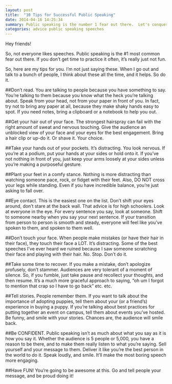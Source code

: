 ```yaml
---
layout: post
title:  "10 Tips for Successful Public Speaking"
date: 2014-04-16 14:25:34
summary: Public speaking is the number 1 fear out there.  Let's conquer it together.  Lovingly.
categories: advice public speaking speeches
---
```


Hey friends!

So, not everyone likes speeches. Public speaking is the #1 most common fear out there. If you don’t get time to practice it often, it’s really just not fun.

So, here are my tips for you. I’m not just saying these. When I go out and talk to a bunch of people, I think about these all the time, and it helps. So do it.

##Don’t read.
You are talking to people because you have something to say. You’re talking to them because you know what the heck you’re talking about. Speak from your head, not from your paper in front of you. In fact, try not to bring any paper at all, because they make shaky hands easy to spot. If you need notes, bring a clipboard or a notebook to help you out.

##Get your hair out of your face.
The strongest hairspray can fail with the right amount of sweat and nervous touching. Give the audience an unblocked view of your face and your eyes for the best engagement. Bring a hair clip or up-do it. Or shave it. Your choice.

##Take your hands out of your pockets.
It’s distracting. You look nervous. If you’re at a podium, put your hands at your sides or hold onto it. If you’ve not nothing in front of you, just keep your arms loosely at your sides unless you’re making a purposeful gesture.

##Plant your feet in a comfy stance.
Nothing is more distracting than watching someone pace, rock, or fidget with their feet. Also, DO NOT cross your legs while standing. Even if you have incredible balance, you’re just asking to fall over.

##Eye contact.
This is the easiest one on the list. Don’t shift your eyes around, don’t stare at the back wall. That advice is for high schoolers. Look at everyone in the eye. For every sentence you say, look at someone. Shift to someone nearby when you say your next sentence. If your transition from person to person is smooth and steady, everyone will feel like you’ve spoken to them, and spoken to them well.

##Don’t touch your face.
When people make mistakes (or have their hair in their face), they touch their face a LOT. It’s distracting. Some of the best speeches I’ve ever heard we ruined because I saw someone scratching their face and playing with their hair. No. Stop. Don’t do it.

##Take some time to recover.
If you make a mistake, don’t apologize profusely, don’t stammer. Audiences are very tolerant of a moment of silence. So, if you fumble, just take pause and recollect your thoughts, and then resume. It’s a much more graceful approach to saying, “oh um I forgot to mention that crap so I have to go back” etc. etc.

##Tell stories.
People remember them. If you want to talk about the importance of adopting puppies, tell them about your (or a friend’s) experience in buying a puppy. If you’re talking about best practices for putting together an event on campus, tell them about events you’ve hosted. Be funny, and smile with your stories. Chances are, the audience will smile back.

##Be CONFIDENT.
Public speaking isn’t as much about what you say as it is how you say it. Whether the audience is 5 people or 5,000, you have a reason to be there, and to make them really listen to what you’re saying. Sell yourself and your message to them. Deliver it like you’re the best person in the world to do it. Speak loudly, and smile. It’ll make the most boring speech more engaging.

##Have FUN!
You’re going to be awesome at this. Go and tell people your message, and be proud doing it!
